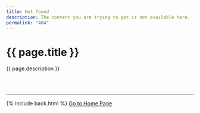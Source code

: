 ```yaml
---
title: Not found
description: The content you are trying to get is not available here.
permalink: "404"
---
```


# {{ page.title }}

{{ page.description }}

&nbsp;  
&nbsp;  

---

{% include back.html %}
<a title="Go to Home Page" class="_bt -l -flat" href="{{ site.github.url }}">Go to Home Page</a>